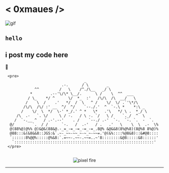# < 0xmaues />

![gif](https://media1.giphy.com/media/v1.Y2lkPTc5MGI3NjExN2hiMjg2OHlwdXAyMnBoMnE3amV3ZDRzZzBnNGJncWZ6a2dpZzF4MSZlcD12MV9pbnRlcm5hbF9naWZfYnlfaWQmY3Q9Zw/9oI4buwq7L7q6Tm5g7/giphy.gif)



##  `hello`

i post my code here
---
🌌
```ascii
 <pre>
                                   _
                         .-.      / \        _
             ^^         /   \    /^./\__   _/ \
           *        .--'\/\* \__/.      \ /    \  ^^  ___
          / \_    */ ^      \/  *_  :'   /\/\  /\  __/   \
         /    \  /    .'   */  /  \   ^ /    \/  \/ .`'\*/\
        /\/\  /\/ :' __  ^/  ^/    `--./.'  ^  `-.\ *    *:\ _
       /    \/  \  */  \-' *_/.' ^ *   \*   .'\   */ \ .  *_/ \
     /\  .-   `. \/     \ / -.   / \ -. `/   \ /    `._/  ^  \
    /  `-.__ ^   / .-'.--'    . /    `--./ .-'  `-.  `-. `.  -  `.
  @/        `.  / /      `-.   /  .-'   / .   .'   \    \  \  .-  \%
  @(88%@)@%% @)&@&(88&@.-_=_-=_-=_-=_-=_.8@% &@&&8(8%@%8)(8@%8 8%@)%
  @88:::&(&8&&8::JGS:&`.~-_~~-~~_~-~_~-~~=.'@(&%::::%@8&8)::&#@8::::
  `::::::8%@@%:::::@%&8:`.=~~-.~~-.~~=..~'8::::::::&@8:::::&8::::::'
   `::::::::::::::::::::::::::::::::::::::::::::::::::::::::::::::'
 </pre>
 
```

<div align="center">

![pixel fire](https://media.giphy.com/media/5ndklThG9vUUdTmgMn/giphy.gif)

</div>

---



